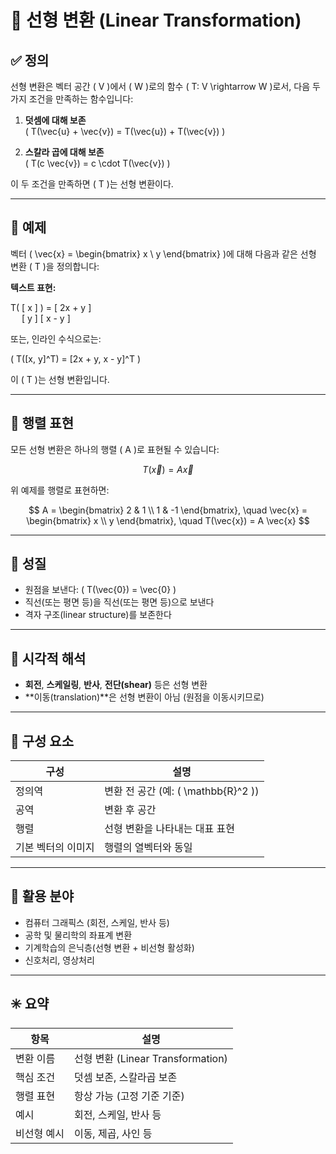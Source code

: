 # 🔄 선형 변환 (Linear Transformation)

## ✅ 정의

선형 변환은 벡터 공간 \( V \)에서 \( W \)로의 함수 \( T: V \rightarrow W \)로서, 다음 두 가지 조건을 만족하는 함수입니다:

1. **덧셈에 대해 보존**  
   \( T(\vec{u} + \vec{v}) = T(\vec{u}) + T(\vec{v}) \)

2. **스칼라 곱에 대해 보존**  
   \( T(c \vec{v}) = c \cdot T(\vec{v}) \)

이 두 조건을 만족하면 \( T \)는 선형 변환이다.

---
## 🧮 예제

벡터 \( \vec{x} = \begin{bmatrix} x \\ y \end{bmatrix} \)에 대해 다음과 같은 선형 변환 \( T \)을 정의합니다:

**텍스트 표현:**

T( [ x ] )   =   [ 2x + y ]  
  [ y ]         [  x - y ]

또는, 인라인 수식으로는:

\( T([x, y]^T) = [2x + y, x - y]^T \)

이 \( T \)는 선형 변환입니다.

---

## 📐 행렬 표현

모든 선형 변환은 하나의 행렬 \( A \)로 표현될 수 있습니다:

$$
T(\vec{x}) = A \vec{x}
$$

위 예제를 행렬로 표현하면:

$$
A =
\begin{bmatrix}
2 & 1 \\
1 & -1
\end{bmatrix}, \quad
\vec{x} =
\begin{bmatrix}
x \\
y
\end{bmatrix}, \quad
T(\vec{x}) = A \vec{x}
$$

---

## 📌 성질

- 원점을 보낸다: \( T(\vec{0}) = \vec{0} \)
- 직선(또는 평면 등)을 직선(또는 평면 등)으로 보낸다
- 격자 구조(linear structure)를 보존한다

---

## 🎨 시각적 해석

- **회전**, **스케일링**, **반사**, **전단(shear)** 등은 선형 변환
- **이동(translation)**은 선형 변환이 아님 (원점을 이동시키므로)

---

## 🔧 구성 요소

| 구성 | 설명 |
|------|------|
| 정의역 | 변환 전 공간 (예: \( \mathbb{R}^2 \)) |
| 공역 | 변환 후 공간 |
| 행렬 | 선형 변환을 나타내는 대표 표현 |
| 기본 벡터의 이미지 | 행렬의 열벡터와 동일 |

---

## 🧠 활용 분야

- 컴퓨터 그래픽스 (회전, 스케일, 반사 등)
- 공학 및 물리학의 좌표계 변환
- 기계학습의 은닉층(선형 변환 + 비선형 활성화)
- 신호처리, 영상처리

---

## ✳️ 요약

| 항목 | 설명 |
|------|------|
| 변환 이름 | 선형 변환 (Linear Transformation) |
| 핵심 조건 | 덧셈 보존, 스칼라곱 보존 |
| 행렬 표현 | 항상 가능 (고정 기준 기준) |
| 예시 | 회전, 스케일, 반사 등 |
| 비선형 예시 | 이동, 제곱, 사인 등 |

